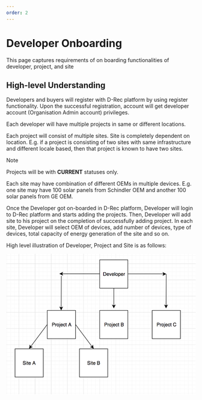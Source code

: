 ```yaml
---
order: 2
---
```


# Developer Onboarding

This page captures requirements of on boarding functionalities of developer, project, and site

## High-level Understanding

Developers and buyers will register with D-Rec platform by using register functionality.
Upon the successful registration, account will get developer account (Organisation Admin account) privileges.

Each developer will have multiple projects in same or different locations.

Each project will consist of multiple sites.
Site is completely dependent on location.
E.g. if a project is consisting of two sites with same infrastructure and different locale based, then that project is known to have two sites.

> [!NOTE]
> Projects will be with **CURRENT** statuses only.

Each site may have combination of different OEMs in multiple devices. E.g. one site may have 100 solar panels from Schindler OEM and another 100 solar panels from GE OEM.

Once the Developer got on-boarded in D-Rec platform, Developer will login to D-Rec platform and starts adding the projects.
Then, Developer will add site to his project on the completion of successfully adding project. In each site, Developer will select OEM of devices, add number of devices, type of devices, total capacity of energy generation of the site and so on.

High level illustration of Developer, Project and Site is as follows:

![erd-overview](img/image-20220403-131344.png)
